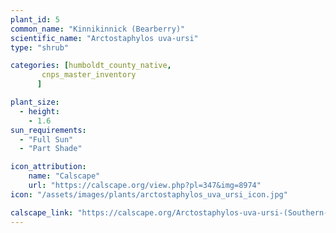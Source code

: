 ```yaml
---
plant_id: 5
common_name: "Kinnikinnick (Bearberry)"
scientific_name: "Arctostaphylos uva-ursi"
type: "shrub"

categories: [humboldt_county_native,
       cnps_master_inventory
      ]

plant_size:
  - height: 
    - 1.6
sun_requirements:
  - "Full Sun"
  - "Part Shade"

icon_attribution: 
    name: "Calscape"
    url: "https://calscape.org/view.php?pl=347&img=8974"
icon: "/assets/images/plants/arctostaphylos_uva_ursi_icon.jpg"

calscape_link: "https://calscape.org/Arctostaphylos-uva-ursi-(Southern-Kinnikinnick)?srchcr=sc5f503bb4523a4"
---
```


